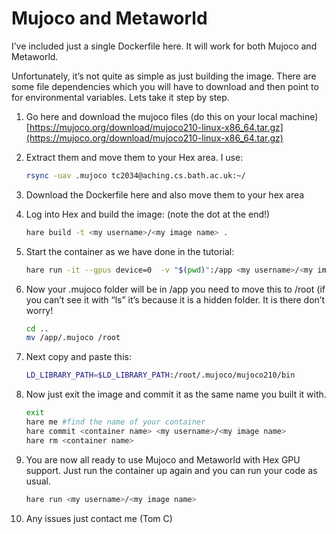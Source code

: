 
# Mujoco and Metaworld

I’ve included just a single Dockerfile here. It will work for both Mujoco and Metaworld. 

Unfortunately, it’s not quite as simple as just building the image. There are some file dependencies which you will have to download and then point to for environmental variables. Lets take it step by step.

1. Go here and download the mujoco files (do this on your local machine) [https://mujoco.org/download/mujoco210-linux-x86_64.tar.gz](https://mujoco.org/download/mujoco210-linux-x86_64.tar.gz)
2. Extract them and move them to your Hex area. I use:
    
    ```bash
    rsync -uav .mujoco tc2034@aching.cs.bath.ac.uk:~/
    ```
    
3. Download the Dockerfile here and also move them to your hex area
4. Log into Hex and build the image: (note the dot at the end!)
    
    ```bash
    hare build -t <my username>/<my image name> .
    ```
    
5. Start the container as we have done in the tutorial:
    
    ```bash
    hare run -it --gpus device=0  -v "$(pwd)":/app <my username>/<my image name> bash
    ```
    
6. Now your .mujoco folder will be in /app you need to move this to /root (if you can’t see it with “ls” it’s because it is a hidden folder. It is there don’t worry!
    
    ```bash
    cd ..
    mv /app/.mujoco /root
    ```
    
7. Next copy and paste this:
    
    ```bash
    LD_LIBRARY_PATH=$LD_LIBRARY_PATH:/root/.mujoco/mujoco210/bin
    ```
    
8. Now just exit the image and commit it as the same name you built it with.
    
    ```bash
    exit
    hare me #find the name of your container
    hare commit <container name> <my username>/<my image name>
    hare rm <container name>
    ```
    
9. You are now all ready to use Mujoco and Metaworld with Hex GPU support. Just run the container up again and you can run your code as usual.
    
    ```bash
    hare run <my username>/<my image name>
    ```
    
10. Any issues just contact me (Tom C)
